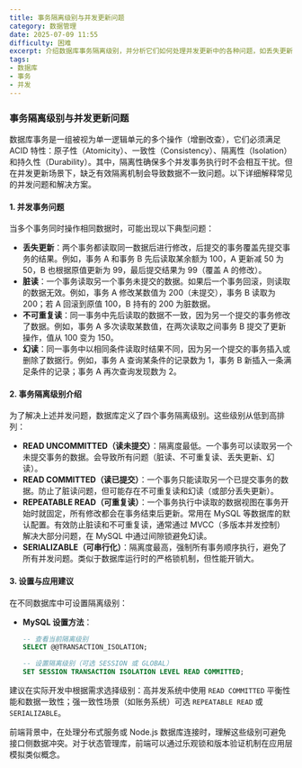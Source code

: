 ```yaml
---
title: 事务隔离级别与并发更新问题
category: 数据管理
date: 2025-07-09 11:55
difficulty: 困难
excerpt: 介绍数据库事务隔离级别，并分析它们如何处理并发更新中的各种问题，如丢失更新、脏读等。
tags:
- 数据库
- 事务
- 并发
---
```

### 事务隔离级别与并发更新问题

数据库事务是一组被视为单一逻辑单元的多个操作（增删改查），它们必须满足 ACID 特性：原子性（Atomicity）、一致性（Consistency）、隔离性（Isolation）和持久性（Durability）。其中，隔离性确保多个并发事务执行时不会相互干扰。但在并发更新场景下，缺乏有效隔离机制会导致数据不一致问题。以下详细解释常见的并发问题和解决方案。

#### 1. 并发事务问题

当多个事务同时操作相同数据时，可能出现以下典型问题：
- **丢失更新**：两个事务都读取同一数据后进行修改，后提交的事务覆盖先提交事务的结果。例如，事务 A 和事务 B 先后读取某余额为 100，A 更新减 50 为 50，B 也根据原值更新为 99，最后提交结果为 99（覆盖 A 的修改）。
- **脏读**：一个事务读取另一个事务未提交的数据。如果后一个事务回滚，则读取的数据无效。例如，事务 A 修改某数值为 200（未提交），事务 B 读取为 200；若 A 回滚到原值 100，B 持有的 200 为脏数据。
- **不可重复读**：同一事务中先后读取的数据不一致，因为另一个提交的事务修改了数据。例如，事务 A 多次读取某数值，在两次读取之间事务 B 提交了更新操作，值从 100 变为 150。
- **幻读**：同一事务中以相同条件读取时结果不同，因为另一个提交的事务插入或删除了数据行。例如，事务 A 查询某条件的记录数为 1，事务 B 新插入一条满足条件的记录；事务 A 再次查询发现数为 2。

#### 2. 事务隔离级别介绍

为了解决上述并发问题，数据库定义了四个事务隔离级别。这些级别从低到高排列：
- **READ UNCOMMITTED（读未提交）**：隔离度最低。一个事务可以读取另一个未提交事务的数据。会导致所有问题（脏读、不可重复读、丢失更新、幻读）。
- **READ COMMITTED（读已提交）**：一个事务只能读取另一个已提交事务的数据。防止了脏读问题，但可能存在不可重复读和幻读（或部分丢失更新）。
- **REPEATABLE READ（可重复读）**：一个事务执行中读取的数据视图在事务开始时就固定，所有修改都会在事务结束后更新。常用在 MySQL 等数据库的默认配置。有效防止脏读和不可重复读，通常通过 MVCC（多版本并发控制）解决大部分问题，在 MySQL 中通过间隙锁避免幻读。
- **SERIALIZABLE（可串行化）**：隔离度最高，强制所有事务顺序执行，避免了所有并发问题。类似于数据库运行时的严格锁机制，但性能开销大。

#### 3. 设置与应用建议

在不同数据库中可设置隔离级别：
- **MySQL 设置方法**：
  ```sql
  -- 查看当前隔离级别
  SELECT @@TRANSACTION_ISOLATION;
  
  -- 设置隔离级别（可选 SESSION 或 GLOBAL）
  SET SESSION TRANSACTION ISOLATION LEVEL READ COMMITTED;
  ```
建议在实际开发中根据需求选择级别：高并发系统中使用 `READ COMMITTED` 平衡性能和数据一致性；强一致性场景（如账务系统）可选 `REPEATABLE READ` 或 `SERIALIZABLE`。

前端背景中，在处理分布式服务或 Node.js 数据库连接时，理解这些级别可避免接口侧数据冲突。对于状态管理库，前端可以通过乐观锁和版本验证机制在应用层模拟类似概念。
